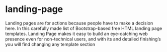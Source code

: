 # landing-page
Landing pages are for actions because people have to make a decision here. In this carefully made list of Bootstrap-based free HTML landing page templates. Landing Page makes it easy to build an eye-catching web presence even for non-technical users, and with its and detailed finishing’s you will find changing any template section 
